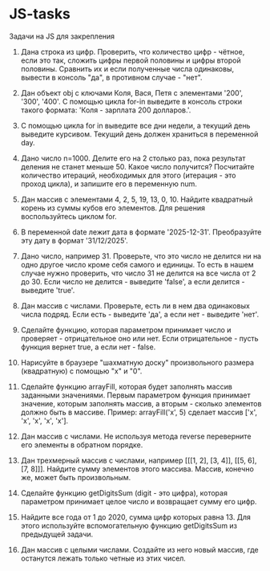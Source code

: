 # JS-tasks

Задачи на JS для закрепления

1. Дана строка из цифр. Проверить, что количество цифр - чётное, если это так, сложить цифры первой половины и цифры второй половины. Сравнить их и если полученные числа одинаковы, вывести в консоль "да", в противном случае - "нет".

2. Дан объект obj с ключами Коля, Вася, Петя с элементами '200', '300', '400'. С помощью цикла for-in выведите в консоль строки такого формата: 'Коля - зарплата 200 долларов.'.

3. С помощью цикла for in выведите все дни недели, а текущий день выведите курсивом. Текущий день должен храниться в переменной day.

4. Дано число n=1000. Делите его на 2 столько раз, пока результат деления не станет меньше 50. Какое число получится? Посчитайте количество итераций, необходимых для этого (итерация - это проход цикла), и запишите его в переменную num.

5. Дан массив с элементами 4, 2, 5, 19, 13, 0, 10. Найдите квадратный корень из суммы кубов его элементов. Для решения воспользуйтесь циклом for.

6. В переменной date лежит дата в формате '2025-12-31'. Преобразуйте эту дату в формат '31/12/2025'.

7. Дано число, например 31. Проверьте, что это число не делится ни на одно другое число кроме себя самого и единицы. То есть в нашем случае нужно проверить, что число 31 не делится на все числа от 2 до 30. Если число не делится - выведите 'false', а если делится - выведите 'true'.

8. Дан массив с числами. Проверьте, есть ли в нем два одинаковых числа подряд. Если есть - выведите 'да', а если нет - выведите 'нет'.

9. Сделайте функцию, которая параметром принимает число и проверяет - отрицательное оно или нет. Если отрицательное - пусть функция вернет true, а если нет - false.

10. Нарисуйте в браузере "шахматную доску" произвольного размера (квадратную) с помощью "х" и "0".

11. Сделайте функцию arrayFill, которая будет заполнять массив заданными значениями. Первым параметром функция принимает значение, которым заполнять массив, а вторым - сколько элементов должно быть в массиве. Пример: arrayFill('x', 5) сделает массив ['x', 'x', 'x', 'x', 'x'].

12. Дан массив с числами. Не используя метода reverse переверните его элементы в обратном порядке.

13. Дан трехмерный массив с числами, например [[[1, 2], [3, 4]], [[5, 6], [7, 8]]]. Найдите сумму элементов этого массива. Массив, конечно же, может быть произвольным.

14. Сделайте функцию getDigitsSum (digit - это цифра), которая параметром принимает целое число и возвращает сумму его цифр.

15. Найдите все года от 1 до 2020, сумма цифр которых равна 13. Для этого используйте вспомогательную функцию getDigitsSum из предыдущей задачи.

16. Дан массив с целыми числами. Создайте из него новый массив, где останутся лежать только четные из этих чисел.

